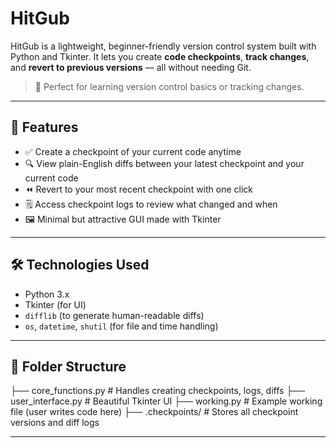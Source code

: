 # HitGub
HitGub is a lightweight, beginner-friendly version control system built with Python and Tkinter. It lets you create **code checkpoints**, **track changes**, and **revert to previous versions** — all without needing Git.

> 🚀 Perfect for learning version control basics or tracking changes.

---

## 📸 Features

- ✅ Create a checkpoint of your current code anytime
- 🔍 View plain-English diffs between your latest checkpoint and your current code
- ⏪ Revert to your most recent checkpoint with one click
- 🗒️ Access checkpoint logs to review what changed and when
- 🖼️ Minimal but attractive GUI made with Tkinter

---

## 🛠️ Technologies Used

- Python 3.x
- Tkinter (for UI)
- `difflib` (to generate human-readable diffs)
- `os`, `datetime`, `shutil` (for file and time handling)

---

## 🧩 Folder Structure

├── core_functions.py  # Handles creating checkpoints, logs, diffs
├── user_interface.py  # Beautiful Tkinter UI
├── working.py  # Example working file (user writes code here)
├── .checkpoints/  # Stores all checkpoint versions and diff logs

---
